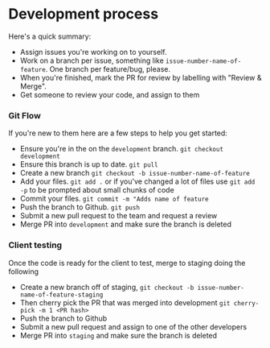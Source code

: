 # Development process

Here's a quick summary:

* Assign issues you're working on to yourself.
* Work on a branch per issue, something like `issue-number-name-of-feature`. One branch per feature/bug, please.
* When you're finished, mark the PR for review by labelling with "Review &amp; Merge".
* Get someone to review your code, and assign to them

### Git Flow

If you're new to them here are a few steps to help you get started:

* Ensure you're in the on the `development` branch. `git checkout development`
* Ensure this branch is up to date. `git pull`
* Create a new branch `git checkout -b issue-number-name-of-feature`
* Add your files.  `git add .` or if you've changed a lot of files use `git add -p` to be prompted about small chunks of code
* Commit your files. `git commit -m "Adds name of feature`
* Push the branch to Github. `git push`
* Submit a new pull request to the team and request a review
* Merge PR into `development` and make sure the branch is deleted

### Client testing
Once the code is ready for the client to test, merge to staging doing the following

* Create a new branch off of staging, `git checkout -b issue-number-name-of-feature-staging`
* Then cherry pick the PR that was merged into development `git cherry-pick -m 1 <PR hash>`
* Push the branch to Github
* Submit a new pull request and assign to one of the other developers
* Merge PR into `staging` and make sure the branch is deleted
